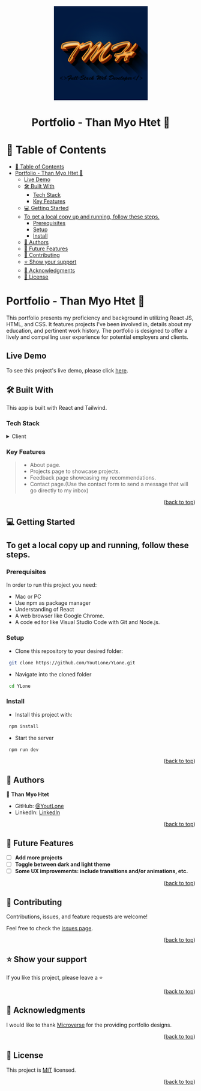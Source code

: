 <div align="center">
  <img src="public/Logos/logo.png" alt="logo" width="250px" height="250px"/>
  <br/>
  <h1>Portfolio - Than Myo Htet 🤘</h1>
</div>

<a name="readme-top"></a>

<!-- TABLE OF CONTENTS -->

# 📗 Table of Contents

- [📗 Table of Contents](#-table-of-contents)
- [ Portfolio - Than Myo Htet 🤘](#-about-project-)
	- [Live Demo](#live-demo)
	- [🛠 Built With ](#-built-with-)
		- [Tech Stack ](#tech-stack-)
		- [Key Features ](#key-features-)
	- [💻 Getting Started ](#-getting-started-)
	- [To get a local copy up and running, follow these steps.](#to-get-a-local-copy-up-and-running-follow-these-steps)
		- [Prerequisites](#prerequisites)
		- [Setup](#setup)
		- [Install](#install)
	- [👥 Authors ](#-authors-)
	- [🔭 Future Features ](#-future-features-)
	- [🤝 Contributing ](#-contributing-)
	- [⭐️ Show your support ](#️-show-your-support-)
	- [🙏 Acknowledgments ](#-acknowledgments-)
	- [📝 License ](#-license-)

<!-- PROJECT DESCRIPTION -->

# Portfolio - Than Myo Htet 🤘 <a name="about-project"></a>

This portfolio presents my proficiency and background in utilizing React JS, HTML, and CSS. It features projects I've been involved in, details about my education, and pertinent work history. The portfolio is designed to offer a lively and compelling user experience for potential employers and clients.


## Live Demo

To see this project's live demo, please click [here](https://than-myo-htet-portfolio.netlify.app/).

## 🛠 Built With <a name="built-with"></a>

This app is built with React and Tailwind.

### Tech Stack <a name="tech-stack"></a>

<details>
  <summary>Client</summary>
  <ul>
    <li><a href="https://reactjs.org/">React.js</a></li>
  </ul>
</details>

### Key Features <a name="key-features"></a>

> - About page.
> - Projects page to showcase projects.
> - Feedback page showcasing my recommendations.
> - Contact page.(Use the contact form to send a message that will go directly to my inbox)

<p align="right">(<a href="#readme-top">back to top</a>)</p>

<!-- GETTING STARTED -->

## 💻 Getting Started <a name="getting-started"></a>

## To get a local copy up and running, follow these steps.

### Prerequisites

In order to run this project you need:

- Mac or PC
- Use npm as package manager
- Understanding of React
- A web browser like Google Chrome.
- A code editor like Visual Studio Code with Git and Node.js.

### Setup

- Clone this repository to your desired folder:

```sh
 git clone https://github.com/YoutLone/YLone.git
```

- Navigate into the cloned folder

```sh
 cd YLone

```

### Install

- Install this project with:

```sh
 npm install
```

- Start the server

```sh
 npm run dev
```

<p align="right">(<a href="#readme-top">back to top</a>)</p>

<!-- AUTHORS -->

## 👥 Authors <a name="authors"></a>

👤 **Than Myo Htet**

- GitHub: [@YoutLone](https://github.com/YoutLone)
- LinkedIn: [LinkedIn](https://www.linkedin.com/in/thanmyohtet/)

<p align="right">(<a href="#readme-top">back to top</a>)</p>

<!-- FUTURE FEATURES -->

## 🔭 Future Features <a name="future-features"></a>

- [ ] **Add more projects**
- [ ] **Toggle between dark and light theme**
- [ ] **Some UX improvements: include transitions and/or animations, etc.**

<p align="right">(<a href="#readme-top">back to top</a>)</p>

<!-- CONTRIBUTING -->

## 🤝 Contributing <a name="contributing"></a>

Contributions, issues, and feature requests are welcome!

Feel free to check the [issues page](https://github.com/YoutLone/YLone/issues).

<p align="right">(<a href="#readme-top">back to top</a>)</p>

<!-- SUPPORT -->

## ⭐️ Show your support <a name="support"></a>

If you like this project, please leave a ⭐️

<p align="right">(<a href="#readme-top">back to top</a>)</p>

<!-- ACKNOWLEDGEMENTS -->

## 🙏 Acknowledgments <a name="acknowledgements"></a>

I would like to thank [Microverse](https://bit.ly/MicroverseTN) for the providing portfolio designs.

<p align="right">(<a href="#readme-top">back to top</a>)</p>

<!-- LICENSE -->

## 📝 License <a name="license"></a>

This project is [MIT](./LICENSE) licensed.

<p align="right">(<a href="#readme-top">back to top</a>)</p>
